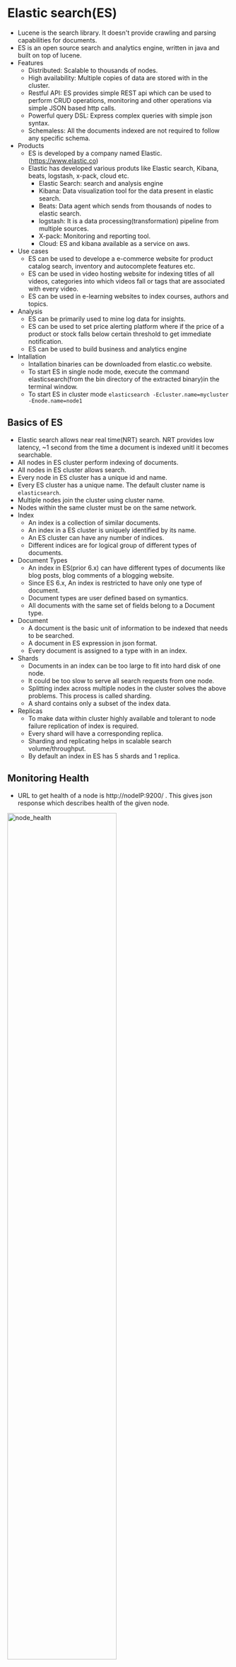 # Elastic search(ES)

- Lucene is the search library. It doesn't provide crawling and parsing capabilities for documents.
- ES is an open source search and analytics engine, written in java and built on top of lucene.
- Features
  - Distributed: Scalable to thousands of nodes.
  - High availability: Multiple copies of data are stored with in the cluster.
  - Restful API: ES provides simple REST api which can be used to perform CRUD operations, monitoring and other operations via simple JSON based http calls.
  - Powerful query DSL: Express complex queries with simple json syntax.
  - Schemaless: All the documents indexed are not required to follow any specific schema.
- Products
  - ES is developed by a company named Elastic.(https://www.elastic.co)
  - Elastic has developed various produts like Elastic search, Kibana, beats, logstash, x-pack, cloud etc.
    - Elastic Search: search and analysis engine
	- Kibana: Data visualization tool for the data present in elastic search.
	- Beats: Data agent which sends from thousands of nodes to elastic search.
	- logstash: It is a data processing(transformation) pipeline from multiple sources.
	- X-pack: Monitoring and reporting tool.
	- Cloud: ES and kibana available as a service on aws.
- Use cases
  - ES can be used to develope a e-commerce website for product catalog search, inventory and autocomplete features etc.
  - ES can be used in video hosting website for indexing titles of all videos, categories into which videos fall or tags that are associated with every video.
  - ES can be used in e-learning websites to index courses, authors and topics.
- Analysis
  - ES can be primarily used to mine log data for insights.
  - ES can be used to set price alerting platform where if the price of a product or stock falls below certain threshold to get immediate notification.
  - ES can be used to build business and analytics engine
- Intallation
  - Intallation binaries can be downloaded from elastic.co website.
  - To start ES in single node mode, execute the command elasticsearch(from the bin directory of the extracted binary)in the terminal window.
  - To start ES in cluster mode `elasticsearch -Ecluster.name=mycluster -Enode.name=node1`

Basics of ES
-
- Elastic search allows near real time(NRT) search. NRT provides low latency, ~1 second from the time a document is indexed unitl it becomes searchable.
- All nodes in ES cluster perform indexing of documents.
- All nodes in ES cluster allows search.
- Every node in ES cluster has a unique id and name.
- Every ES cluster has a unique name. The default cluster name is `elasticsearch`.
- Multiple nodes join the cluster using cluster name.
- Nodes within the same cluster must be on the same network.
- Index
  - An index is a collection of similar documents.
  - An index in a ES cluster is uniquely identified by its name.
  - An ES cluster can have any number of indices.
  - Different indices are for logical group of different types of documents.
- Document Types
  - An index in ES(prior 6.x) can have different types of documents like blog posts, blog comments of a blogging website.
  - Since ES 6.x, An index is restricted to have only one type of document.
  - Document types are user defined based on symantics.
  - All documents with the same set of fields belong to a Document type.
- Document
  - A document is the basic unit of information to be indexed that needs to be searched.
  - A document in ES expression in json format.
  - Every document is assigned to a type with in an index.  
- Shards
  - Documents in an index can be too large to fit into hard disk of one node.
  - It could be too slow to serve all search requests from one node.
  - Splitting index across multiple nodes in the cluster solves the above problems. This process is called sharding.
  - A shard contains only a subset of the index data.
- Replicas
  - To make data within cluster highly available and tolerant to node failure replication of index is required.
  - Every shard will have a corresponding replica.
  - Sharding and replicating helps in scalable search volume/throughput.
  - By default an index in ES has 5 shards and 1 replica.

Monitoring Health
-
  - URL to get health of a node is http://nodeIP:9200/ . This gives json response which describes health of the given node.
  
  <img src="node_health.png" alt="node_health" align="middle" width="70%">

  - Exploring Health Response
    - `name` is the name of the node given when starting elasticsearch through command line.
    - `cluster_name` is the name of the cluster.
    - `cluser_uuid` is the unique id of the cluster.
	- `version` is the ES version.
	- `lucene_version` is the underlying lucene version used by ES.
  
  - URL to get health of a cluster is http://nodeIP:9200/_cat/health?v&pretty. Any nodeIP can be used to get the health of the cluster.
  
	<img src="cluster_health.png" alt="cluster_health" align="middle" width="70%">
 
  - Exploring Cluster health response
    - `status` shows the status of the cluster.
       - `green` describes all shards and replicas are available for requests.
       - `yellow` describes cluster is functional, but some replicas may not be available. For a single node cluster, status of an index always shows yellow because it has no replicas.
       - `red` describes cluster is not functional, meaning some shards are not available.
	- `node.total` shows total no of nodes in the cluster.
	- `node.data` shows no of nodes which has data.
	- To get the what nodes are available with in the cluster currently http://nodeIP:9200/_cat/health?v&pretty.

Elastic search API
-
- ES uses REST API's to administer the cluster, perform CRUD operations, search etc.
- Http PUT is idempotant. It is used to create and update resources. 
- Http POST is not idempotant. It means we may get different results based on initial conditions. It is used only to update resources.
- Data sent to and received from server are in json format.
- CURL tool can be used to transfer data from and to a server using various protocols like http, ftp, gopher, imap, ldap etc.
  - To list all indices `curl -XGET http://localhost:9200/_cat/indices?v&pretty`.
- Creating Indices  
  - To create new index(say products) `curl -XPUT http://localhost:9200/products`.
- Adding documents to indices
  - To create a document of type `mobiles` in the index `products` with a document id (say 1), use the below command.
  `curl --location --request PUT 'http://localhost:9200/products/mobiles/1' --header 'Content-Type: application/json' --data-raw '{ 	"name":"iphone X",	"camera":"12 MP",	"storage":"256 GB",	"display":"6 inch",	"battery":"3000 mAh", "review":["Extremely happy after using it for one week"]}'`
  - Response for the above create request gives the following json response. 
  
		  {
			"_index": "products",
			"_type": "mobiles",
			"_id": "1",
			"_version": 1,
			"result": "created",
			"_shards": {
				"total": 2,
				"successful": 1,
				"failed": 0
			},
			"_seq_no": 0,
			"_primary_term": 1
		  }
  
  - To create a document with auto-generated unique id, use the below command.
  `curl --location --request PUT 'http://localhost:9200/products/mobiles/' --header 'Content-Type: application/json' --data-raw '{ 	"name":"iphone X",	"camera":"12 MP",	"storage":"256 GB",	"display":"6 inch",	"battery":"3000 mAh", "review":["Extremely happy after using it for one week"]}'`
  - Response for the above create request gave the following response.
  
		  {
			"_index": "products",
			"_type": "mobiles",
			"_id": "MZQ-W3IBCnnugUymNDxW",
			"_version": 1,
			"result": "created",
			"_shards": {
				"total": 2,
				"successful": 1,
				"failed": 0
			},
			"_seq_no": 0,
			"_primary_term": 1
		  }

- TODO:Retrieving documents from Elastic search by Id
- TODO:Retrieving whole and partial documents
- TODO:Updating whole and partial documents
- TODO:Deleting Documents and indices
- TODO:Performing Bulk operations on Documents
- TODO:Bulk Indexing of Documents from a JSON File

Query DSL
-
- ES uses Query DSL to expose most of the power of lucene through a simple json interface.
- These queries are most useful in production due to their flexibility, easier to read and debug.
- ES search works with two contexts namely Query context and Filter context.
  - Query context
    - Included or Not: Query context determines whether the document should be part of the result or not.
    - Relevance score: Calcuated for every search term the document maps to. Higher the score, more relevant the document.
  - Filter context
	- Included or Not: Works the same wasy as in Query context.
	- No scoring: No additional relevance ranking.
	- Structured data: Filter context is more suitable for exact matches, range queries(like date ranges, price ranges) etc.
	- Faster: Only determines included or not, no relevance score is calculate, hence it is faster. 
- Setup Json test data 
  - Visit https://www.json-generator.com/ to create test data.
  - The following test data template is used for generating data with 1000 documents.
  
	  [
	  '{{repeat(1000, 1000)}}',
	  {
		name:'{{firstName()}} {{surname()}}',
		age: '{{integer(18, 25)}}',
		gender: '{{gender()}}',
		email: '{{email()}}',
		phone: '+1 {{phone()}}',
		street: '{{integer(1000, 999)}} {{street()}}',
		city: '{{city()}}',
		state: '{{state()}} {{integer(100, 10000)}}'
	  }
	 ]
    
  - Click generate to generate the json and compact the json into a single line.
  - Remove the starting and ending square brackets and replace the characters },{ with }\n{ to get each seperate json documents as needed by ES.
  - Setting the index field
    - For ES to set index field to each document, document should have an additional index document for each index. i.e. `{"index":{}}`.
    - To setup index field, replace `{"name"` with `{"index": {}}\n{"name"`
	- Now the file is ready for bulk indexing. Let's save the file as test_data.json
  - To bulk index the documents by creating a new index with name `customers` and type `customer` use the below command.
  
		curl -H "Content-Type: application/x-ndjson" -XPOST "http://localhost:9200/customers/customer/_bulk?pretty&refresh" --data-binary @"test_data.json"

- Search Using Query params
  - Query Context search
    - Search terms can be passed as URL query parameters or within the URL request body.
	- Query parameters
	  - Search requests are peformed either through curl or through a browser.
	  - Examples : 
	    - To search for documents with in the customers index which contain the word `wyoming` URL is `http://localhost:9200/customers/_search?q=wyoming`.
		- Response fields
		  - `took` represents time taken to perform the search in milliseconds.
		  - `_shards` represents the no of total shards and successful or failed search counts.
		  - `hits` fields contains the important search results.
		     - `total` represents the no of total documents that match the search.
		     - `max_score` represents the max relevant score.
		     - nested `hits` field represents each document hit details.
		
			
		{
		"took": 82,
		"timed_out": false,
		"_shards": {
			"total": 5,
			"successful": 5,
			"skipped": 0,
			"failed": 0
		},
		"hits": {
			"total": 18,
			"max_score": 4.9028025,
			"hits": [
			{
				"_index": "customers",
				"_type": "customer",
				"_id": "vVIsXHIBeIe72XxDmQRZ",
				"_score": 4.9028025,
				"_source": {
					"name": "Sloan Munoz",
					"age": 24,
					"gender": "male",
					"email": "sloanmunoz@stralum.com",
					"phone": "+1 (988) 550-3781",
					"street": "1000 Garfield Place",
					"city": "Wyoming",
					"state": "Arkansas 8347"
				}
			},
			{
				"_index": "customers",
				"_type": "customer",
				"_id": "nVIsXHIBeIe72XxDmQRZ",
				"_score": 4.646152,
				"_source": {
					"name": "Bolton Roach",
					"age": 21,
					"gender": "male",
					"email": "boltonroach@stralum.com",
					"phone": "+1 (819) 421-3155",
					"street": "1000 Herkimer Court",
					"city": "Dunnavant",
					"state": "Wyoming 9077"
				}
			}]
		}
	}


        
	
	- To search for documents with search term `wyoming` and descending order of age, `http://localhost:9200/customers/_search?q=wyoming&sort=age:desc`.
		  - The response for this query will not have relevance score. Due to sorting of results relevance score no longer applies.
		- To search for documents with search term `kentucky` in `state` field `http://localhost:9200/customers/_search?q=state:kentucky&sort=age:desc`.
		- To get the subset of search results `http://localhost:9200/customers/_search?q=state:kentucky&from=10&size=2`
		  - `from` & `size` are useful for pagination.
		- `explain` query parameter gives the information about how the relevance score is calculated, which is useful for debugging purposes.
		  - `http://localhost:9200/customers/_search?q=state:kentucky&from=10&size=2&explain`

















Match sub string with ngrams (yours -> yo, you, our, ours,urs)
Geo hashes for graphical search
Metaphone algorithms for phonetic match
"Did you mean" searches using Levenshtein automation



